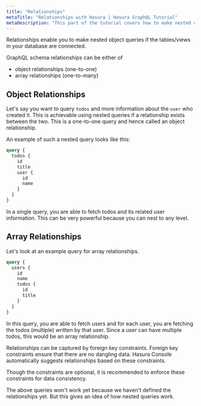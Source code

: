 ```yaml
---
title: "Relationships"
metaTitle: "Relationships with Hasura | Hasura GraphQL Tutorial"
metaDescription: "This part of the tutorial covers how to make nested object queries by using object relationships and array relationships"
---
```



<YoutubeEmbed link="https://www.youtube.com/embed/82t_AjcAtdc" />

Relationships enable you to make nested object queries if the tables/views in your database are connected. 

GraphQL schema relationships can be either of

- object relationships (one-to-one)
- array relationships (one-to-many)

## Object Relationships

Let's say you want to query `todos` and more information about the `user` who created it. This is achievable using nested queries if a relationship exists between the two. This is a one-to-one query and hence called an object relationship.

An example of such a nested query looks like this:

```graphql
query {
  todos {
    id
    title
    user {
      id
      name
    }
  }
}
```

In a single query, you are able to fetch todos and its related user information. This can be very powerful because you can nest to any level.

## Array Relationships

Let's look at an example query for array relationships.

```graphql
query {
  users {
    id
    name
    todos {
      id
      title
    }
  }
}
```

In this query, you are able to fetch users and for each user, you are fetching the todos (multiple) written by that user. Since a user can have multiple todos, this would be an array relationship.

Relationships can be captured by foreign key constraints. Foreign key constraints ensure that there are no dangling data.
Hasura Console automatically suggests relationships based on these constraints.

Though the constraints are optional, it is recommended to enforce these constraints for data consistency.

The above queries won't work yet because we haven't defined the relationships yet. But this gives an idea of how nested queries work.


